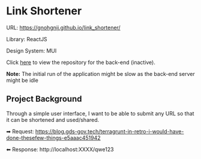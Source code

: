 # Link Shortener

URL: https://gnohgnij.github.io/link_shortener/

Library: ReactJS

Design System: MUI

Click [here](https://github.com/gnohgnij/link_shortener_back_end) to view the repository for the back-end (inactive).

**Note:** The initial run of the application might be slow as the back-end server might be idle

## Project Background

Through a simple user interface, I want to be able to submit any URL so that it
can be shortened and used/shared.

➡ Request:
https://blog.gds-gov.tech/terragrunt-in-retro-i-would-have-done-thesefew-things-e5aaac451942

⬅ Response:
http://localhost:XXXX/qwe123
